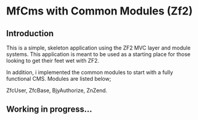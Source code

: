 MfCms with Common Modules (Zf2)
=======================

Introduction
------------
This is a simple, skeleton application using the ZF2 MVC layer and module
systems. This application is meant to be used as a starting place for those
looking to get their feet wet with ZF2.

In addition, i implemented the common modules to start with a fully functional CMS. Modules are listed below;

ZfcUser, ZfcBase, BjyAuthorize, ZnZend.


Working in progress...
-------------------


